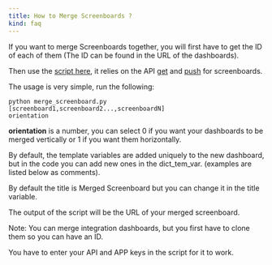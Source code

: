 ```yaml
---
title: How to Merge Screenboards ?
kind: faq
---
```


If you want to merge Screenboards together, you will first have to get the ID of each of them (The ID can be found in the URL of the dashboards).

Then use the [script here](https://github.com/DataDog/Miscellany/blob/master/merge_screenboards.py), it relies on the API [get](/api/#screenboards-get) and [push](/api/#screenboards-post) for screenboards.

The usage is very simple, run the following:
```
python merge_screenboard.py [screenboard1,screenboard2...,screenboardN] 
orientation
```

**orientation** is a number, you can select 0 if you want your dashboards to be merged vertically or 1 if you want them horizontally.

By default, the template variables are added uniquely to the new dashboard, but in the code you can add new ones in the dict_tem_var. (examples are listed below as comments).

By default the title is Merged Screenboard but you can change it in the title variable.

The output of the script will be the URL of your merged screenboard.

Note: You can merge integration dashboards, but you first have to clone them so you can have an ID.

You have to enter your API and APP keys in the script for it to work.